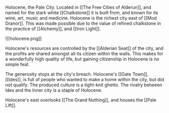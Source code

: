 Holocene, the Pale City. Located in [[The Free Cities of Alderun]], and named for the stark white [[Chalkstone]] it is built from, and known for its wine, art, music and medicine. Holocene is the richest city east of [[Mod Dranor]]. This was made possible due to the value of refined chalkstone in the practice of [[Alchemy]], and [[Iron Light]].

![[holocene.png]]

Holocene's resources are controlled by the [[Alderian Seat]] of the city, and the profits are shared amongst all its citizen within the walls. This makes for a wonderfully high quality of life, but gaining citizenship in Holocene is no simple feat.

The generosity stops at the city's breach. Holocene's [[Gate Town]], [[Ides]], is full of people who wanted to make a home within the city, but did not qualify. The produced culture is a tight-knit ghetto. The rivalry between Ides and the Inner city is a staple of Holocene.

Holocene's east overlooks [[The Grand Nothing]], and houses the [[Pale Lift]].